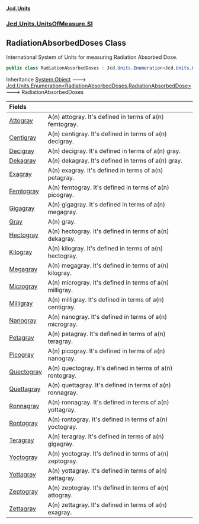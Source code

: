 #### [Jcd.Units](index.md 'index')
### [Jcd.Units.UnitsOfMeasure.SI](Jcd.Units.UnitsOfMeasure.SI.md 'Jcd.Units.UnitsOfMeasure.SI')

## RadiationAbsorbedDoses Class

International System of Units for measuring Radiation Absorbed Dose.

```csharp
public class RadiationAbsorbedDoses : Jcd.Units.Enumeration<Jcd.Units.UnitsOfMeasure.SI.RadiationAbsorbedDoses, Jcd.Units.UnitTypes.RadiationAbsorbedDose>
```

Inheritance [System.Object](https://docs.microsoft.com/en-us/dotnet/api/System.Object 'System.Object') &#129106; [Jcd.Units.Enumeration&lt;](Jcd.Units.Enumeration_TEnumeration,T_.md 'Jcd.Units.Enumeration<TEnumeration,T>')[RadiationAbsorbedDoses](Jcd.Units.UnitsOfMeasure.SI.RadiationAbsorbedDoses.md 'Jcd.Units.UnitsOfMeasure.SI.RadiationAbsorbedDoses')[,](Jcd.Units.Enumeration_TEnumeration,T_.md 'Jcd.Units.Enumeration<TEnumeration,T>')[RadiationAbsorbedDose](Jcd.Units.UnitTypes.RadiationAbsorbedDose.md 'Jcd.Units.UnitTypes.RadiationAbsorbedDose')[&gt;](Jcd.Units.Enumeration_TEnumeration,T_.md 'Jcd.Units.Enumeration<TEnumeration,T>') &#129106; RadiationAbsorbedDoses

| Fields | |
| :--- | :--- |
| [Attogray](Jcd.Units.UnitsOfMeasure.SI.RadiationAbsorbedDoses.Attogray.md 'Jcd.Units.UnitsOfMeasure.SI.RadiationAbsorbedDoses.Attogray') | A(n) attogray. It's defined in terms of a(n) femtogray. |
| [Centigray](Jcd.Units.UnitsOfMeasure.SI.RadiationAbsorbedDoses.Centigray.md 'Jcd.Units.UnitsOfMeasure.SI.RadiationAbsorbedDoses.Centigray') | A(n) centigray. It's defined in terms of a(n) decigray. |
| [Decigray](Jcd.Units.UnitsOfMeasure.SI.RadiationAbsorbedDoses.Decigray.md 'Jcd.Units.UnitsOfMeasure.SI.RadiationAbsorbedDoses.Decigray') | A(n) decigray. It's defined in terms of a(n) gray. |
| [Dekagray](Jcd.Units.UnitsOfMeasure.SI.RadiationAbsorbedDoses.Dekagray.md 'Jcd.Units.UnitsOfMeasure.SI.RadiationAbsorbedDoses.Dekagray') | A(n) dekagray. It's defined in terms of a(n) gray. |
| [Exagray](Jcd.Units.UnitsOfMeasure.SI.RadiationAbsorbedDoses.Exagray.md 'Jcd.Units.UnitsOfMeasure.SI.RadiationAbsorbedDoses.Exagray') | A(n) exagray. It's defined in terms of a(n) petagray. |
| [Femtogray](Jcd.Units.UnitsOfMeasure.SI.RadiationAbsorbedDoses.Femtogray.md 'Jcd.Units.UnitsOfMeasure.SI.RadiationAbsorbedDoses.Femtogray') | A(n) femtogray. It's defined in terms of a(n) picogray. |
| [Gigagray](Jcd.Units.UnitsOfMeasure.SI.RadiationAbsorbedDoses.Gigagray.md 'Jcd.Units.UnitsOfMeasure.SI.RadiationAbsorbedDoses.Gigagray') | A(n) gigagray. It's defined in terms of a(n) megagray. |
| [Gray](Jcd.Units.UnitsOfMeasure.SI.RadiationAbsorbedDoses.Gray.md 'Jcd.Units.UnitsOfMeasure.SI.RadiationAbsorbedDoses.Gray') | A(n) gray. |
| [Hectogray](Jcd.Units.UnitsOfMeasure.SI.RadiationAbsorbedDoses.Hectogray.md 'Jcd.Units.UnitsOfMeasure.SI.RadiationAbsorbedDoses.Hectogray') | A(n) hectogray. It's defined in terms of a(n) dekagray. |
| [Kilogray](Jcd.Units.UnitsOfMeasure.SI.RadiationAbsorbedDoses.Kilogray.md 'Jcd.Units.UnitsOfMeasure.SI.RadiationAbsorbedDoses.Kilogray') | A(n) kilogray. It's defined in terms of a(n) hectogray. |
| [Megagray](Jcd.Units.UnitsOfMeasure.SI.RadiationAbsorbedDoses.Megagray.md 'Jcd.Units.UnitsOfMeasure.SI.RadiationAbsorbedDoses.Megagray') | A(n) megagray. It's defined in terms of a(n) kilogray. |
| [Microgray](Jcd.Units.UnitsOfMeasure.SI.RadiationAbsorbedDoses.Microgray.md 'Jcd.Units.UnitsOfMeasure.SI.RadiationAbsorbedDoses.Microgray') | A(n) microgray. It's defined in terms of a(n) milligray. |
| [Milligray](Jcd.Units.UnitsOfMeasure.SI.RadiationAbsorbedDoses.Milligray.md 'Jcd.Units.UnitsOfMeasure.SI.RadiationAbsorbedDoses.Milligray') | A(n) milligray. It's defined in terms of a(n) centigray. |
| [Nanogray](Jcd.Units.UnitsOfMeasure.SI.RadiationAbsorbedDoses.Nanogray.md 'Jcd.Units.UnitsOfMeasure.SI.RadiationAbsorbedDoses.Nanogray') | A(n) nanogray. It's defined in terms of a(n) microgray. |
| [Petagray](Jcd.Units.UnitsOfMeasure.SI.RadiationAbsorbedDoses.Petagray.md 'Jcd.Units.UnitsOfMeasure.SI.RadiationAbsorbedDoses.Petagray') | A(n) petagray. It's defined in terms of a(n) teragray. |
| [Picogray](Jcd.Units.UnitsOfMeasure.SI.RadiationAbsorbedDoses.Picogray.md 'Jcd.Units.UnitsOfMeasure.SI.RadiationAbsorbedDoses.Picogray') | A(n) picogray. It's defined in terms of a(n) nanogray. |
| [Quectogray](Jcd.Units.UnitsOfMeasure.SI.RadiationAbsorbedDoses.Quectogray.md 'Jcd.Units.UnitsOfMeasure.SI.RadiationAbsorbedDoses.Quectogray') | A(n) quectogray. It's defined in terms of a(n) rontogray. |
| [Quettagray](Jcd.Units.UnitsOfMeasure.SI.RadiationAbsorbedDoses.Quettagray.md 'Jcd.Units.UnitsOfMeasure.SI.RadiationAbsorbedDoses.Quettagray') | A(n) quettagray. It's defined in terms of a(n) ronnagray. |
| [Ronnagray](Jcd.Units.UnitsOfMeasure.SI.RadiationAbsorbedDoses.Ronnagray.md 'Jcd.Units.UnitsOfMeasure.SI.RadiationAbsorbedDoses.Ronnagray') | A(n) ronnagray. It's defined in terms of a(n) yottagray. |
| [Rontogray](Jcd.Units.UnitsOfMeasure.SI.RadiationAbsorbedDoses.Rontogray.md 'Jcd.Units.UnitsOfMeasure.SI.RadiationAbsorbedDoses.Rontogray') | A(n) rontogray. It's defined in terms of a(n) yoctogray. |
| [Teragray](Jcd.Units.UnitsOfMeasure.SI.RadiationAbsorbedDoses.Teragray.md 'Jcd.Units.UnitsOfMeasure.SI.RadiationAbsorbedDoses.Teragray') | A(n) teragray. It's defined in terms of a(n) gigagray. |
| [Yoctogray](Jcd.Units.UnitsOfMeasure.SI.RadiationAbsorbedDoses.Yoctogray.md 'Jcd.Units.UnitsOfMeasure.SI.RadiationAbsorbedDoses.Yoctogray') | A(n) yoctogray. It's defined in terms of a(n) zeptogray. |
| [Yottagray](Jcd.Units.UnitsOfMeasure.SI.RadiationAbsorbedDoses.Yottagray.md 'Jcd.Units.UnitsOfMeasure.SI.RadiationAbsorbedDoses.Yottagray') | A(n) yottagray. It's defined in terms of a(n) zettagray. |
| [Zeptogray](Jcd.Units.UnitsOfMeasure.SI.RadiationAbsorbedDoses.Zeptogray.md 'Jcd.Units.UnitsOfMeasure.SI.RadiationAbsorbedDoses.Zeptogray') | A(n) zeptogray. It's defined in terms of a(n) attogray. |
| [Zettagray](Jcd.Units.UnitsOfMeasure.SI.RadiationAbsorbedDoses.Zettagray.md 'Jcd.Units.UnitsOfMeasure.SI.RadiationAbsorbedDoses.Zettagray') | A(n) zettagray. It's defined in terms of a(n) exagray. |
